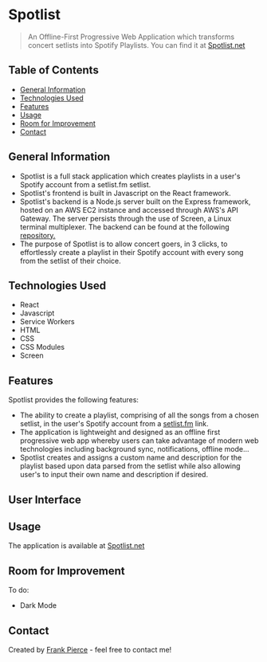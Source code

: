 # Spotlist
> An Offline-First Progressive Web Application which transforms concert setlists into Spotify Playlists.
> You can find it at [Spotlist.net](https://www.spotlist.net)

## Table of Contents
* [General Information](#general-information)
* [Technologies Used](#technologies-used)
* [Features](#features)
* [Usage](#usage)
* [Room for Improvement](#room-for-improvement)
* [Contact](#contact)


## General Information
- Spotlist is a full stack application which creates playlists in a user's Spotify account from a setlist.fm setlist.
- Spotlist's frontend is built in Javascript on the React framework.
- Spotlist's backend is a Node.js server built on the Express framework, hosted on an AWS EC2 instance and accessed through AWS's API Gateway. The server persists through the use of Screen, a Linux terminal multiplexer. The backend can be found at the following [repository.](https://github.com/llleeeaaannn/spotlistAPI)
- The purpose of Spotlist is to allow concert goers, in 3 clicks, to effortlessly create a playlist in their Spotify account with every song from the setlist of their choice.


## Technologies Used
- React
- Javascript
- Service Workers
- HTML
- CSS
- CSS Modules
- Screen


## Features
Spotlist provides the following features:
- The ability to create a playlist, comprising of all the songs from a chosen setlist, in the user's Spotify account from a [setlist.fm](https://www.setlist.fm/) link.
- The application is lightweight and designed as an offline first progressive web app whereby users can take advantage of modern web technologies including background sync, notifications, offline mode...
- Spotlist creates and assigns a custom name and description for the playlist based upon data parsed from the setlist while also allowing user's to input their own name and description if desired.


## User Interface


## Usage
The application is available at [Spotlist.net](https://www.spotlist.net)


## Room for Improvement
To do:
- Dark Mode


## Contact
Created by [Frank Pierce](https://www.frankpierce.me/) - feel free to contact me!
